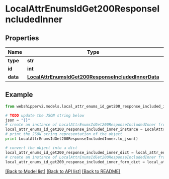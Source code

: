 # LocalAttrEnumsIdGet200ResponseIncludedInner


## Properties
Name | Type | Description | Notes
------------ | ------------- | ------------- | -------------
**type** | **str** |  | [optional] 
**id** | **int** |  | [optional] 
**data** | [**LocalAttrEnumsIdGet200ResponseIncludedInnerData**](LocalAttrEnumsIdGet200ResponseIncludedInnerData.md) |  | [optional] 

## Example

```python
from webshipperv2.models.local_attr_enums_id_get200_response_included_inner import LocalAttrEnumsIdGet200ResponseIncludedInner

# TODO update the JSON string below
json = "{}"
# create an instance of LocalAttrEnumsIdGet200ResponseIncludedInner from a JSON string
local_attr_enums_id_get200_response_included_inner_instance = LocalAttrEnumsIdGet200ResponseIncludedInner.from_json(json)
# print the JSON string representation of the object
print LocalAttrEnumsIdGet200ResponseIncludedInner.to_json()

# convert the object into a dict
local_attr_enums_id_get200_response_included_inner_dict = local_attr_enums_id_get200_response_included_inner_instance.to_dict()
# create an instance of LocalAttrEnumsIdGet200ResponseIncludedInner from a dict
local_attr_enums_id_get200_response_included_inner_form_dict = local_attr_enums_id_get200_response_included_inner.from_dict(local_attr_enums_id_get200_response_included_inner_dict)
```
[[Back to Model list]](../README.md#documentation-for-models) [[Back to API list]](../README.md#documentation-for-api-endpoints) [[Back to README]](../README.md)


